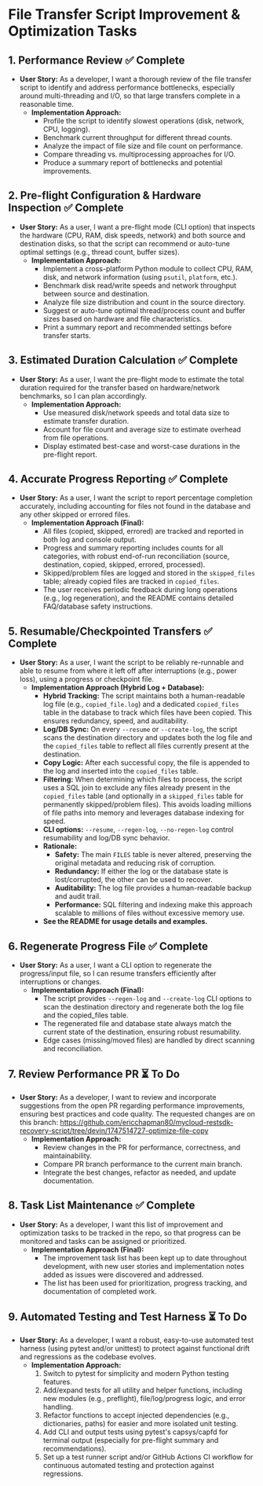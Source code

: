 # File Transfer Script Improvement & Optimization Tasks

## 1. Performance Review ✅ **Complete**
- **User Story:** As a developer, I want a thorough review of the file transfer script to identify and address performance bottlenecks, especially around multi-threading and I/O, so that large transfers complete in a reasonable time.
    - **Implementation Approach:**
        - Profile the script to identify slowest operations (disk, network, CPU, logging).
        - Benchmark current throughput for different thread counts.
        - Analyze the impact of file size and file count on performance.
        - Compare threading vs. multiprocessing approaches for I/O.
        - Produce a summary report of bottlenecks and potential improvements.

## 2. Pre-flight Configuration & Hardware Inspection ✅ **Complete**
- **User Story:** As a user, I want a pre-flight mode (CLI option) that inspects the hardware (CPU, RAM, disk speeds, network) and both source and destination disks, so that the script can recommend or auto-tune optimal settings (e.g., thread count, buffer sizes).
    - **Implementation Approach:**
        - Implement a cross-platform Python module to collect CPU, RAM, disk, and network information (using `psutil`, `platform`, etc.).
        - Benchmark disk read/write speeds and network throughput between source and destination.
        - Analyze file size distribution and count in the source directory.
        - Suggest or auto-tune optimal thread/process count and buffer sizes based on hardware and file characteristics.
        - Print a summary report and recommended settings before transfer starts.

## 3. Estimated Duration Calculation ✅ **Complete**
- **User Story:** As a user, I want the pre-flight mode to estimate the total duration required for the transfer based on hardware/network benchmarks, so I can plan accordingly.
    - **Implementation Approach:**
        - Use measured disk/network speeds and total data size to estimate transfer duration.
        - Account for file count and average size to estimate overhead from file operations.
        - Display estimated best-case and worst-case durations in the pre-flight report.

## 4. Accurate Progress Reporting ✅ **Complete**
- **User Story:** As a user, I want the script to report percentage completion accurately, including accounting for files not found in the database and any other skipped or errored files.
    - **Implementation Approach (Final):**
        - All files (copied, skipped, errored) are tracked and reported in both log and console output.
        - Progress and summary reporting includes counts for all categories, with robust end-of-run reconciliation (source, destination, copied, skipped, errored, processed).
        - Skipped/problem files are logged and stored in the `skipped_files` table; already copied files are tracked in `copied_files`.
        - The user receives periodic feedback during long operations (e.g., log regeneration), and the README contains detailed FAQ/database safety instructions.

## 5. Resumable/Checkpointed Transfers ✅ **Complete**
- **User Story:** As a user, I want the script to be reliably re-runnable and able to resume from where it left off after interruptions (e.g., power loss), using a progress or checkpoint file.
    - **Implementation Approach (Hybrid Log + Database):**
        - **Hybrid Tracking:** The script maintains both a human-readable log file (e.g., `copied_file.log`) and a dedicated `copied_files` table in the database to track which files have been copied. This ensures redundancy, speed, and auditability.
        - **Log/DB Sync:** On every `--resume` or `--create-log`, the script scans the destination directory and updates both the log file and the `copied_files` table to reflect all files currently present at the destination.
        - **Copy Logic:** After each successful copy, the file is appended to the log and inserted into the `copied_files` table.
        - **Filtering:** When determining which files to process, the script uses a SQL join to exclude any files already present in the `copied_files` table (and optionally in a `skipped_files` table for permanently skipped/problem files). This avoids loading millions of file paths into memory and leverages database indexing for speed.
        - **CLI options:** `--resume`, `--regen-log`, `--no-regen-log` control resumability and log/DB sync behavior.
        - **Rationale:**
            - **Safety:** The main `FILES` table is never altered, preserving the original metadata and reducing risk of corruption.
            - **Redundancy:** If either the log or the database state is lost/corrupted, the other can be used to recover.
            - **Auditability:** The log file provides a human-readable backup and audit trail.
            - **Performance:** SQL filtering and indexing make this approach scalable to millions of files without excessive memory use.
        - **See the README for usage details and examples.**

## 6. Regenerate Progress File ✅ **Complete**
- **User Story:** As a user, I want a CLI option to regenerate the progress/input file, so I can resume transfers efficiently after interruptions or changes.
    - **Implementation Approach (Final):**
        - The script provides `--regen-log` and `--create-log` CLI options to scan the destination directory and regenerate both the log file and the copied_files table.
        - The regenerated file and database state always match the current state of the destination, ensuring robust resumability.
        - Edge cases (missing/moved files) are handled by direct scanning and reconciliation.

## 7. Review Performance PR ⏳ **To Do**
- **User Story:** As a developer, I want to review and incorporate suggestions from the open PR regarding performance improvements, ensuring best practices and code quality.  The requested changes are on this branch: https://github.com/ericchapman80/mycloud-restsdk-recovery-script/tree/devin/1747514727-optimize-file-copy
    - **Implementation Approach:**
        - Review changes in the PR for performance, correctness, and maintainability.
        - Compare PR branch performance to the current main branch.
        - Integrate the best changes, refactor as needed, and update documentation.

## 8. Task List Maintenance ✅ **Complete**
- **User Story:** As a developer, I want this list of improvement and optimization tasks to be tracked in the repo, so that progress can be monitored and tasks can be assigned or prioritized.
    - **Implementation Approach (Final):**
        - The improvement task list has been kept up to date throughout development, with new user stories and implementation notes added as issues were discovered and addressed.
        - The list has been used for prioritization, progress tracking, and documentation of completed work.

## 9. Automated Testing and Test Harness ⏳ **To Do**
- **User Story:** As a developer, I want a robust, easy-to-use automated test harness (using pytest and/or unittest) to protect against functional drift and regressions as the codebase evolves.
    - **Implementation Approach:**
        1. Switch to pytest for simplicity and modern Python testing features.
        2. Add/expand tests for all utility and helper functions, including new modules (e.g., preflight), file/log/progress logic, and error handling.
        3. Refactor functions to accept injected dependencies (e.g., dictionaries, paths) for easier and more isolated unit testing.
        4. Add CLI and output tests using pytest's capsys/capfd for terminal output (especially for pre-flight summary and recommendations).
        5. Set up a test runner script and/or GitHub Actions CI workflow for continuous automated testing and protection against regressions.
